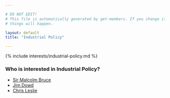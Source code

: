 ```yaml
---

# DO NOT EDIT!
# This file is automatically generated by get-members. If you change it, bad
# things will happen.

layout: default
title: "Industrial Policy"

---
```


{% include interests/industrial-policy.md %}

### Who is interested in Industrial Policy?


* [Sir Malcolm Bruce](members/sir-malcolm-bruce.html)
* [Jim Dowd](members/jim-dowd.html)
* [Chris Leslie](members/chris-leslie.html)
